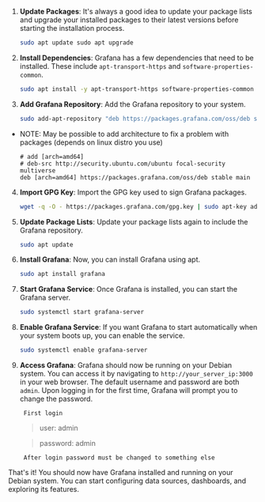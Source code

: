  1. **Update Packages**: It's always a good idea to update your package lists and upgrade your installed packages to their latest versions before starting the installation process.
	```bash
	sudo apt update sudo apt upgrade
	```

1. **Install Dependencies**: Grafana has a few dependencies that need to be installed. These include `apt-transport-https` and `software-properties-common`.
	```bash
	sudo apt install -y apt-transport-https software-properties-common
	```

3. **Add Grafana Repository**: Add the Grafana repository to your system.
	```bash
	sudo add-apt-repository "deb https://packages.grafana.com/oss/deb stable main"
	```

- NOTE: May be possible to add architecture to fix a problem with packages (depends on linux distro you use)

	```
	# add [arch=amd64]
	# deb-src http://security.ubuntu.com/ubuntu focal-security multiverse
	deb [arch=amd64] https://packages.grafana.com/oss/deb stable main
	```

4. **Import GPG Key**: Import the GPG key used to sign Grafana packages.
	```bash
	wget -q -O - https://packages.grafana.com/gpg.key | sudo apt-key add -
	```

5. **Update Package Lists**: Update your package lists again to include the Grafana repository.
	```bash
	sudo apt update
	```

6. **Install Grafana**: Now, you can install Grafana using apt.
	```bash
	sudo apt install grafana
	``` 

7. **Start Grafana Service**: Once Grafana is installed, you can start the Grafana server.
	```bash
	sudo systemctl start grafana-server
	```

8. **Enable Grafana Service**: If you want Grafana to start automatically when your system boots up, you can enable the service.
	```bash
	sudo systemctl enable grafana-server
	```

9. **Access Grafana**: Grafana should now be running on your Debian system. You can access it by navigating to `http://your_server_ip:3000` in your web browser. The default username and password are both `admin`. Upon logging in for the first time, Grafana will prompt you to change the password.
    
		First login
		
	> 	user: admin

	> 	password: admin
		
		After login password must be changed to something else


That's it! You should now have Grafana installed and running on your Debian system. You can start configuring data sources, dashboards, and exploring its features.
